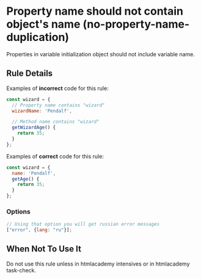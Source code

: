 # Property name should not contain object&#39;s name (no-property-name-duplication)

Properties in variable initialization object should not include
variable name.

## Rule Details

Examples of **incorrect** code for this rule:

```js
const wizard = {
  // Property name contains "wizard"
  wizardName: 'Pendalf',

  // Method name contains "wizard"
  getWizardAge() {
    return 35;
  }
};
```

Examples of **correct** code for this rule:

```js
const wizard = {
  name: 'Pendalf',
  getAge() {
    return 35;
  }
};

```

### Options

```js
// Using that option you will get russian error messages
["error", {lang: "ru"}];
```

## When Not To Use It

Do not use this rule unless in htmlacademy intensives or in htmlacademy task-check.

